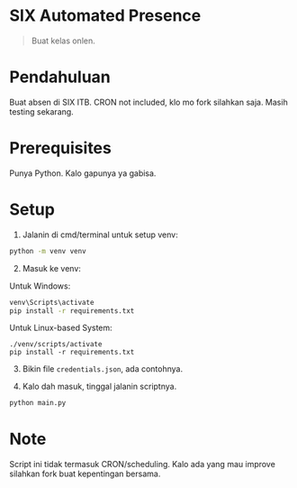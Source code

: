 # SIX Automated Presence

> Buat kelas onlen.

# Pendahuluan

Buat absen di SIX ITB. CRON not included, klo mo fork silahkan saja. Masih testing sekarang.

# Prerequisites

Punya Python. Kalo gapunya ya gabisa.

# Setup

1. Jalanin di cmd/terminal untuk setup venv:

```bash
python -m venv venv
```

2. Masuk ke venv:

Untuk Windows:

```bash
venv\Scripts\activate
pip install -r requirements.txt
```

Untuk Linux-based System:

```
./venv/scripts/activate
pip install -r requirements.txt
```

3. Bikin file `credentials.json`, ada contohnya.

4. Kalo dah masuk, tinggal jalanin scriptnya.

```bash
python main.py
```

# Note

Script ini tidak termasuk CRON/scheduling. Kalo ada yang mau improve silahkan fork buat kepentingan bersama.
